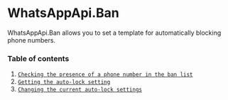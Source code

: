 # WhatsAppApi.Ban
WhatsAppApi.Ban allows you to set a template for automatically blocking phone numbers.

### Table of contents

1.  [`Checking the presence of a phone number in the ban list`](Operations/CheckBan.md)
2.  [`Getting the auto-lock setting`](Operations/GetBanSettings.md)
3.  [`Changing the current auto-lock settings`](Operations/SetBanSettings.md)